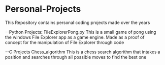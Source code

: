# Personal-Projects
This Repository contains personal coding projects made over the years



--Python Projects:
FileExplorerPong.py
This is a small game of pong using the windows File Explorer app as a game engine.
Made as a proof of concept for the manipulation of File Explorer through code


--C Projects
Chess_algorithm
This is a chess search algorithm that intakes a position and searches through all possible moves to find the best one

